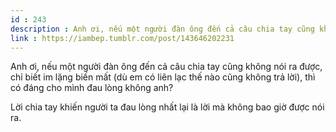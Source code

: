 ```yaml
---
id : 243
description : Anh ơi, nếu một người đàn ông đến cả câu chia tay cũng không nói ra được, chỉ biết im lặng biến mất (dù em có liên lạc thế nào cũng không trả lời), thì có đáng cho mình đau lòng không anh?
link : https://iambep.tumblr.com/post/143646202231
---
```


Anh ơi, nếu một người đàn ông đến cả câu chia tay cũng không nói ra được,
chỉ biết im lặng biến mất (dù em có liên lạc thế nào cũng không trả lời),
thì có đáng cho mình đau lòng không anh?

Lời chia tay khiến người ta đau lòng nhất lại là lời mà không bao giờ được
nói ra.